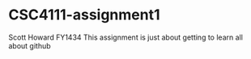# CSC4111-assignment1
Scott Howard
FY1434
This assignment is just about getting to learn all about github
